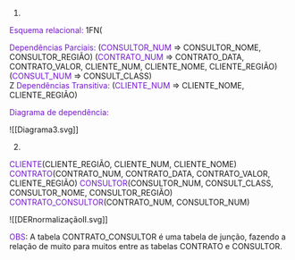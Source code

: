1) 
<span style="color:#7317cf">Esquema relacional:</span> 
1FN(

<span style="color:#7317cf">Dependências Parciais:</span> 
(<span style="color:#7317cf">CONSULTOR_NUM</span>  => CONSULTOR_NOME, CONSULTOR_REGIÃO)
(<span style="color:#7317cf">CONTRATO_NUM</span> => CONTRATO_DATA, CONTRATO_VALOR, CLIENTE_NUM, CLIENTE_NOME, CLIENTE_REGIÃO) 
(<span style="color:#7317cf">CONSULT_NUM </span>=> CONSULT_CLASS)  
Z 
<span style="color:#7317cf">Dependências Transitiva:</span> 
(<span style="color:#7317cf">CLIENTE_NUM</span> => CLIENTE_NOME, CLIENTE_REGIÃO)


<span style="color:#7317cf">Diagrama de dependência:</span>


![[Diagrama3.svg]]

2) 
<span style="color:#7317cf">CLIENTE</span>(CLIENTE_REGIÃO, CLIENTE_NUM, CLIENTE_NOME)
<span style="color:#7317cf">CONTRATO</span>(CONTRATO_NUM, CONTRATO_DATA, CONTRATO_VALOR, CLIENTE_REGIÃO)
<span style="color:#7317cf">CONSULTOR</span>(CONSULTOR_NUM, CONSULT_CLASS, CONSULTOR_NOME, CONSULTOR_REGIÃO)
<span style="color:#7317cf">CONTRATO_CONSULTOR</span>(CONTRATO_NUM, CONSULTOR_NUM)

![[DERnormalizaçãoII.svg]]

<span style="color:#7317cf">OBS</span>: A tabela CONTRATO_CONSULTOR é uma tabela de junção, fazendo a relação de muito para muitos entre as tabelas CONTRATO e CONSULTOR.